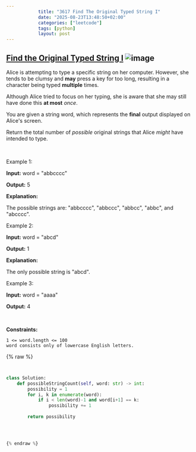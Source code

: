 ```yaml
---
            title: "3617 Find The Original Typed String I"
            date: "2025-08-23T13:48:50+02:00"
            categories: ["leetcode"]
            tags: [python]
            layout: post
---
```

            
## [Find the Original Typed String I](https://leetcode.com/problems/find-the-original-typed-string-i) ![image](https://img.shields.io/badge/Difficulty-Easy-brightgreen)

Alice is attempting to type a specific string on her computer. However, she tends to be clumsy and **may** press a key for too long, resulting in a character being typed **multiple** times.

Although Alice tried to focus on her typing, she is aware that she may still have done this **at most** *once*.

You are given a string word, which represents the **final** output displayed on Alice's screen.

Return the total number of *possible* original strings that Alice *might* have intended to type.

 

Example 1:

**Input:** word = "abbcccc"

**Output:** 5

**Explanation:**

The possible strings are: "abbcccc", "abbccc", "abbcc", "abbc", and "abcccc".

Example 2:

**Input:** word = "abcd"

**Output:** 1

**Explanation:**

The only possible string is "abcd".

Example 3:

**Input:** word = "aaaa"

**Output:** 4

 

**Constraints:**

	1 <= word.length <= 100
	word consists only of lowercase English letters.

{% raw %}


```python


class Solution:
    def possibleStringCount(self, word: str) -> int:
        possibility = 1
        for i, k in enumerate(word):
            if i < len(word)-1 and word[i+1] == k:
                possibility += 1
        
        return possibility

        


{% endraw %}
```
